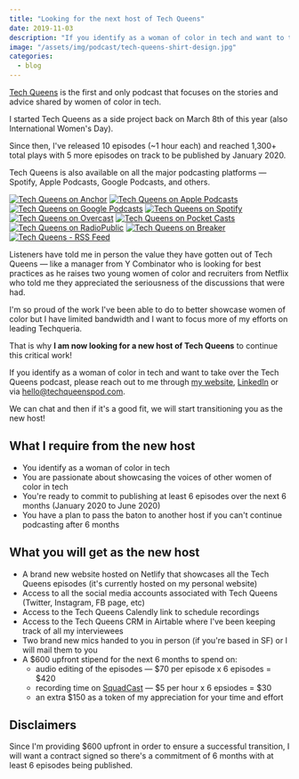 ```yaml
---
title: "Looking for the next host of Tech Queens"
date: 2019-11-03
description: "If you identify as a woman of color in tech and want to take over the Tech Queens podcast, please reach out to me. 👑"
image: "/assets/img/podcast/tech-queens-shirt-design.jpg"
categories:
  - blog
---
```


[Tech Queens](/podcast/) is the first and only podcast that focuses on the stories and advice shared by women of color in tech.

I started Tech Queens as a side project back on March 8th of this year (also International Women's Day).

Since then, I've released 10 episodes (~1 hour each) and reached 1,300+ total plays with 5 more episodes on track to be published by January 2020.

Tech Queens is also available on all the major podcasting platforms — Spotify, Apple Podcasts, Google Podcasts, and others.

<div class="section-banners u-flex--center u-margin-top--2 u-margin-bottom--2 v--podcast">
  <!-- Anchor -->
  <a href="https://anchor.fm/tech-queens" rel="noopener" target="_blank"><img alt="Tech Queens on Anchor" class="lozad" data-src="/assets/img/podcast/listen/anchor.svg" loading="lazy" src="/assets/img/podcast/listen/anchor.svg" title="Tech Queens on Anchor"></a>
  <!-- Apple Podcasts -->
  <a href="https://itunes.apple.com/us/podcast/tech-queens/id1456016938" rel="noopener" target="_blank"><img alt="Tech Queens on Apple Podcasts" class="lozad" data-src="/assets/img/podcast/listen/apple-podcasts.svg" loading="lazy" src="/assets/img/podcast/listen/apple-podcasts.svg" title="Tech Queens on Apple Podcasts"></a>
  <!-- Google Podcasts -->
  <a href="https://www.google.com/podcasts?feed=aHR0cHM6Ly9hbmNob3IuZm0vcy8yOGZhMmY4L3BvZGNhc3QvcnNz" rel="noopener" target="_blank"><img alt="Tech Queens on Google Podcasts" class="lozad" data-src="/assets/img/podcast/listen/google-podcasts.svg" loading="lazy" src="/assets/img/podcast/listen/google-podcasts.svg" title="Tech Queens on Google Podcasts"></a>
  <a href="https://open.spotify.com/show/7l8cX4bI4aLvWqIr4lqzXh" rel="noopener" target="_blank"><img alt="Tech Queens on Spotify" class="lozad" data-src="/assets/img/podcast/listen/spotify.svg" loading="lazy" src="/assets/img/podcast/listen/spotify.svg" title="Tech Queens on Spotify"></a>
  <!-- Overcast -->
  <a href="https://overcast.fm/itunes1456016938/tech-queens" rel="noopener" target="_blank"><img alt="Tech Queens on Overcast" class="lozad" data-src="/assets/img/podcast/listen/overcast.svg" loading="lazy" src="/assets/img/podcast/listen/overcast.svg" title="Tech Queens on Overcast"></a>
  <!-- Pocket Casts -->
  <a href="https://pca.st/v7OE" rel="noopener" target="_blank"><img alt="Tech Queens on Pocket Casts" class="lozad" data-src="/assets/img/podcast/listen/pocket-casts.svg" loading="lazy" src="/assets/img/podcast/listen/pocket-casts.svg" title="Tech Queens on Pocket Casts"></a>
  <!-- RadioPublic -->
  <a href="https://radiopublic.com/tech-queens-GqkNJp" rel="noopener" target="_blank"><img alt="Tech Queens on RadioPublic" class="lozad" data-src="/assets/img/podcast/listen/radiopublic.svg" loading="lazy" src="/assets/img/podcast/listen/radiopublic.svg" title="Tech Queens on RadioPublic"></a>
  <!-- Breaker -->
  <a href="https://www.breaker.audio/tech-queens" rel="noopener" target="_blank"><img alt="Tech Queens on Breaker" class="lozad" data-src="/assets/img/podcast/listen/breaker.svg" loading="lazy" src="/assets/img/podcast/listen/breaker.svg" title="Tech Queens on Breaker"></a>
  <!-- RSS -->
  <a href="https://anchor.fm/s/28fa2f8/podcast/rss" rel="noopener" target="_blank"><img alt="Tech Queens - RSS Feed" class="lozad" data-src="/assets/img/podcast/listen/rss.svg" loading="lazy" src="/assets/img/podcast/listen/rss.svg" title="Tech Queens - RSS Feed"></a>
</div>

Listeners have told me in person the value they have gotten out of Tech Queens — like a manager from Y Combinator who is looking for best practices as he raises two young women of color and recruiters from Netflix who told me they appreciated the seriousness of the discussions that were had.

I'm so proud of the work I've been able to do to better showcase women of color but I have limited bandwidth and I want to focus more of my efforts on leading Techqueria.

That is why **I am now looking for a new host of Tech Queens** to continue this critical work!

If you identify as a woman of color in tech and want to take over the Tech Queens podcast, please reach out to me through [my website](/contact/), [LinkedIn](https://linkedin.com/in/fvcproductions) or via [hello@techqueenspod.com](mailto:hello@techqueenspod.com).

We can chat and then if it's a good fit, we will start transitioning you as the new host!

## What I require from the new host

- You identify as a woman of color in tech
- You are passionate about showcasing the voices of other women of color in tech
- You're ready to commit to publishing at least 6 episodes over the next 6 months (January 2020 to June 2020)
- You have a plan to pass the baton to another host if you can't continue podcasting after 6 months

## What you will get as the new host

- A brand new website hosted on Netlify that showcases all the Tech Queens episodes (it's currently hosted on my personal website)
- Access to all the social media accounts associated with Tech Queens (Twitter, Instagram, FB page, etc)
- Access to the Tech Queens Calendly link to schedule recordings
- Access to the Tech Queens CRM in Airtable where I've been keeping track of all my interviewees
- Two brand new mics handed to you in person (if you're based in SF) or I will mail them to you
- A $600 upfront stipend for the next 6 months to spend on:
  - audio editing of the episodes — $70 per episode x 6 episodes = $420
  - recording time on [SquadCast](https://squadcast.fm/) — $5 per hour x 6 epsiodes = $30
  - an extra $150 as a token of my appreciation for your time and effort

## Disclaimers

Since I'm providing $600 upfront in order to ensure a successful transition, I will want a contract signed so there's a commitment of 6 months with at least 6 episodes being published.